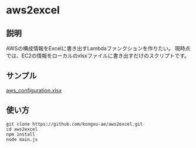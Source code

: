 # aws2excel

## 説明

AWSの構成情報をExcelに書き出すLambdaファンクションを作りたい。
現時点では、EC2の情報をローカルのxlsxファイルに書き出すだけのスクリプトです。

## サンプル

[aws_configuration.xlsx](https://github.com/kongou-ae/aws2excel/raw/master/sample/aws_configuration.xlsx)

## 使い方

```
git clone https://github.com/kongou-ae/aws2excel.git
cd aws2excel
npm install
node main.js
```